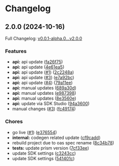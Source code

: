 # Changelog

## 2.0.0 (2024-10-16)

Full Changelog: [v0.0.1-alpha.0...v2.0.0](https://github.com/meorphis/test-repo-15/compare/v0.0.1-alpha.0...v2.0.0)

### Features

* **api:** api update ([fa26f75](https://github.com/meorphis/test-repo-15/commit/fa26f75d1a97578a595350a7bd29a82d7e3c61c1))
* **api:** api update ([4e61ea5](https://github.com/meorphis/test-repo-15/commit/4e61ea530e252e6165c41af753c55025e5c3495c))
* **api:** api update ([#1](https://github.com/meorphis/test-repo-15/issues/1)) ([2c2248a](https://github.com/meorphis/test-repo-15/commit/2c2248a6ec1bffbb2a3a167ada0c48e27fbc9960))
* **api:** api update ([#3](https://github.com/meorphis/test-repo-15/issues/3)) ([e7a92bc](https://github.com/meorphis/test-repo-15/commit/e7a92bc9bf18698064b95ffcccb5403320afc43d))
* **api:** api update ([#4](https://github.com/meorphis/test-repo-15/issues/4)) ([79a11ee](https://github.com/meorphis/test-repo-15/commit/79a11eeada25ae5a9b8e5ce09b4fc2a4471c90dc))
* **api:** manual updates ([689a30d](https://github.com/meorphis/test-repo-15/commit/689a30d3567a3c5ac6ff1a365cd2f034a4e2ce3c))
* **api:** manual updates ([e987398](https://github.com/meorphis/test-repo-15/commit/e98739854c0eab35f5f5bee5642645f7a2fd47b0))
* **api:** manual updates ([8e3560e](https://github.com/meorphis/test-repo-15/commit/8e3560e75f13f9e868574d7912fa965e490af45a))
* **api:** update via SDK Studio ([94a3600](https://github.com/meorphis/test-repo-15/commit/94a3600f2fa06fbb88ca9728fa99a7bef718ac67))
* manual changes ([#3](https://github.com/meorphis/test-repo-15/issues/3)) ([fc49174](https://github.com/meorphis/test-repo-15/commit/fc49174daf25cef025c0e4bbd502304112fba828))


### Chores

* go live ([#1](https://github.com/meorphis/test-repo-15/issues/1)) ([e376554](https://github.com/meorphis/test-repo-15/commit/e376554b817e16bf4d8bda8928a434f02aa1ab12))
* **internal:** codegen related update ([cf9cadd](https://github.com/meorphis/test-repo-15/commit/cf9cadd39724a01d9e5c3457640f239b644894e4))
* rebuild project due to oas spec rename ([8c34b78](https://github.com/meorphis/test-repo-15/commit/8c34b789f3cb4d33af002565edb7c2dd630a6906))
* **tests:** update prism version ([7cf33ee](https://github.com/meorphis/test-repo-15/commit/7cf33ee75f4508a077c548a5acb472326d18abc2))
* update SDK settings ([c3243cc](https://github.com/meorphis/test-repo-15/commit/c3243ccda260c31b0ebddbedb7342108850713b2))
* update SDK settings ([541401c](https://github.com/meorphis/test-repo-15/commit/541401c1cb2d60a964b5d7560dfb7a5068ef37a6))

